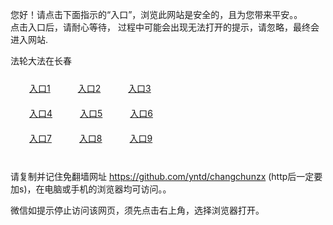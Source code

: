 您好！请点击下面指示的“入口”，浏览此网站是安全的，且为您带来平安。。 <br/>
点击入口后，请耐心等待， 过程中可能会出现无法打开的提示，请忽略，最终会进入网站. </br>

法轮大法在长春<br/>
<div style="padding:10px"><a style="margin:20px" target="_blank" href="https://d4ec6fgrtov68.cloudfront.net/2Qpsp?wqkunowm" id="ccLink1" rel="nofollow">入口1</a> <a target="_blank" style="margin:20px" href="https://d2g4ap58zp64a9.cloudfront.net/2Qpsp?rlsozsmb" id="ccLink2" rel="nofollow">入口2</a> <a style="margin:20px" target="_blank" href="https://dz1f9x5u4hc56.cloudfront.net/2Qpsp?ypankwjm" id="ccLink3" rel="nofollow">入口3</a></div>

<div style="padding:10px" ><a style="margin:20px" target="_blank" href="https://d4ec6fgrtov68.cloudfront.net/2Qpsp?wqkunowm" id="ccLink4" rel="nofollow">入口4</a> <a style="margin:20px" href="https://d2g4ap58zp64a9.cloudfront.net/2Qpsp?rlsozsmb" target="_blank" id="ccLink5" rel="nofollow">入口5</a> <a style="margin:20px" href="https://dz1f9x5u4hc56.cloudfront.net/2Qpsp?ypankwjm" target="_blank" id="ccLink6" rel="nofollow">入口6</a></div>

<div style="padding:10px"><a style="margin:20px" target="_blank" href="https://d4ec6fgrtov68.cloudfront.net/2Qpsp?wqkunowm" id="ccLink7" rel="nofollow">入口7</a> <a style="margin:20px" href="https://d2g4ap58zp64a9.cloudfront.net/2Qpsp?rlsozsmb" target="_blank" id="ccLink8" rel="nofollow">入口8</a> <a style="margin:20px" target="_blank" href="https://dz1f9x5u4hc56.cloudfront.net/2Qpsp?ypankwjm" id="ccLink9" rel="nofollow">入口9</a></div>

<br/>



请复制并记住免翻墙网址 https://github.com/yntd/changchunzx (http后一定要加s)，在电脑或手机的浏览器均可访问。。<br/>

微信如提示停止访问该网页，须先点击右上角，选择浏览器打开。
